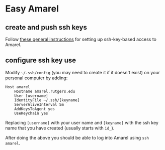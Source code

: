# Easy Amarel

## create and push ssh keys

Follow [these general instructions](https://www.digitalocean.com/community/tutorials/how-to-set-up-ssh-keys-2) for setting up ssh-key-based access to Amarel.

## configure ssh key use

Modify `~/.ssh/config` (you may need to create it if it doesn't exist) on your personal computer by adding:


    Host amarel
        Hostname amarel.rutgers.edu
        User [username]
        IdentityFile ~/.ssh/[keyname]
        ServerAliveInterval 5m
        AddKeysToAgent yes
        UseKeychain yes
        
Replacing `[username]` with your user name and `[keyname]` with the ssh key name that you have created (usually starts with `id_`). 

After doing the above you should be able to log into Amarel using `ssh amarel`. 